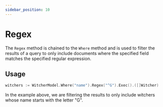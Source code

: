 ```yaml
---
sidebar_position: 10
---
```


# Regex

The `Regex` method is chained to the `Where` method and is used to filter the results of a query to only include documents where the specified field matches the specified regular expression.

## Usage

```go
witchers := WitcherModel.Where("name").Regex("^G").Exec().([]Witcher)
```

In the example above, we are filtering the results to only include witchers whose name starts with the letter "G".
